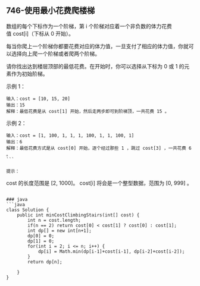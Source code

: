 ## 746-使用最小花费爬楼梯

数组的每个下标作为一个阶梯，第 i 个阶梯对应着一个非负数的体力花费值 cost[i]（下标从 0 开始）。

每当你爬上一个阶梯你都要花费对应的体力值，一旦支付了相应的体力值，你就可以选择向上爬一个阶梯或者爬两个阶梯。

请你找出达到楼层顶部的最低花费。在开始时，你可以选择从下标为 0 或 1 的元素作为初始阶梯。

示例 1：
```
输入：cost = [10, 15, 20]
输出：15
解释：最低花费是从 cost[1] 开始，然后走两步即可到阶梯顶，一共花费 15 。
```

示例 2：
```
输入：cost = [1, 100, 1, 1, 1, 100, 1, 1, 100, 1]
输出：6
解释：最低花费方式是从 cost[0] 开始，逐个经过那些 1 ，跳过 cost[3] ，一共花费 6 。
``` 

提示：
```
cost 的长度范围是 [2, 1000]。
cost[i] 将会是一个整型数据，范围为 [0, 999] 。
```

### java
```java
class Solution {
    public int minCostClimbingStairs(int[] cost) {
        int n = cost.length;        
        if(n == 2) return cost[0] < cost[1] ? cost[0] : cost[1];        
        int dp[] = new int[n+1];
        dp[0] = 0;
        dp[1] = 0;
        for(int i = 2; i <= n; i++) {
            dp[i] = Math.min(dp[i-1]+cost[i-1], dp[i-2]+cost[i-2]);
        }
        return dp[n];
        
    }
}
```